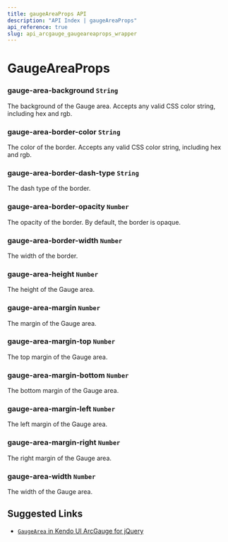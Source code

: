 ```yaml
---
title: gaugeAreaProps API
description: "API Index | gaugeAreaProps"
api_reference: true
slug: api_arcgauge_gaugeareaprops_wrapper
---
```


# GaugeAreaProps

### gauge-area-background `String`

The background of the Gauge area. Accepts any valid CSS color string, including hex and rgb.

### gauge-area-border-color `String`

The color of the border. Accepts any valid CSS color string, including hex and rgb.

### gauge-area-border-dash-type `String`

The dash type of the border.

### gauge-area-border-opacity `Number`

The opacity of the border. By default, the border is opaque.

### gauge-area-border-width `Number`

The width of the border.

### gauge-area-height `Number`

The height of the Gauge area.

### gauge-area-margin `Number`

The margin of the Gauge area.

### gauge-area-margin-top `Number`

The top margin of the Gauge area.

### gauge-area-margin-bottom `Number`

The bottom margin of the Gauge area.

### gauge-area-margin-left `Number`

The left margin of the Gauge area.

### gauge-area-margin-right `Number`

The right margin of the Gauge area.

### gauge-area-width `Number`

The width of the Gauge area.

## Suggested Links

* [`GaugeArea` in Kendo UI ArcGauge for jQuery](https://docs.telerik.com/kendo-ui/api/javascript/dataviz/ui/arcgauge/configuration/gaugearea)
